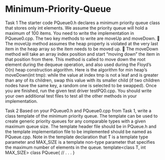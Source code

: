# Minimum-Priority-Queue

Task 1
The starter code PQueue0.h declares a minimum priority queue class that stores only int elements.
We assume the priority queue will hold a maximum of 100 items.
You need to write the implementation in PQueue0.cpp. The two key methods to write are moveUp
and moveDown.
 The moveUp method assumes the heap property is violated at the very last item in the heap
array so the item needs to be moved up.
 The moveDown method will take an array index position and start “moving down” the item in
that position from there. This method is called to move down the root element during the
dequeue operation, and also used during the Floyd’s O(n) heap construction algorithm.
Here is the algorithm for min heap’s moveDown(int tmp): while the value at index tmp is not a leaf
and is greater than any of its children, swap this value with its smaller child (if two children nodes have
the same key, a random one is selected to be swapped).
Once you are finished, run the given test driver testPQ0.cpp. You should write your own additional
test files to test all the other methods in your implementation.


Task 2
Based on your PQueue0.h and PQueue0.cpp from Task 1, write a class template of the minimum
priority queue. The template can be used to create generic priority queues for any comparable types with
a given maximum queue size.
The template header file should be in PQueue.h and the template implementation file to be
implemented should be named as PQueue.cpp. Note in the template declaration that T is a template
type parameter and MAX_SIZE is a template non-type parameter that specifies the maximum number of
elements in the queue.
template<class T, int MAX_SIZE>
class PQueue{
 // . . .
}
